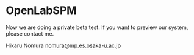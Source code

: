 # OpenLabSPM

Now we are doing a private beta test.
If you want to preview our system, please contact me.

Hikaru Nomura nomura@mp.es.osaka-u.ac.jp